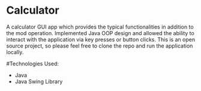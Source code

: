 # Calculator
A calculator GUI app which provides the typical functionalities in addition to the mod operation. Implemented Java OOP design and allowed the ability to interact with the application via key presses or button clicks. This is an open source project, so please feel free to clone the repo and run the application locally. 

#Technologies Used:
* Java
* Java Swing Library
